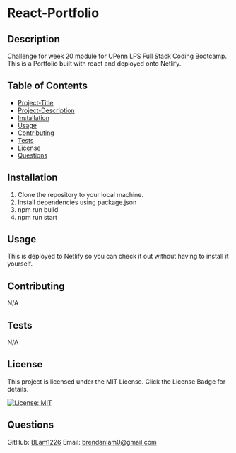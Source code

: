 # React-Portfolio

## Description 
Challenge for week 20 module for UPenn LPS Full Stack Coding Bootcamp. This is a Portfolio built with react and deployed onto Netlify.

## Table of Contents
* [Project-Title](#project-title)
* [Project-Description](#project-description)
* [Installation](#installation)
* [Usage](#usage)
* [Contributing](#contributing)
* [Tests](#tests)
* [License](#license)
* [Questions](#questions)

## Installation
1. Clone the repository to your local machine.
2. Install dependencies using package.json
3. npm run build
4. npm run start

## Usage
This is deployed to Netlify so you can check it out without having to install it yourself.

## Contributing
N/A

## Tests
N/A

## License
This project is licensed under the MIT License. Click the License Badge for details.

[![License: MIT](https://img.shields.io/badge/License-MIT-blue.svg)](https://opensource.org/licenses/MIT)

## Questions
  GitHub: [BLam1226](https://github.com/BLam1226)
  Email: brendanlam0@gmail.com